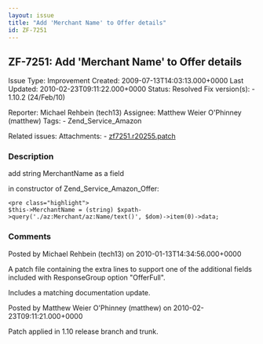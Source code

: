 ```yaml
---
layout: issue
title: "Add 'Merchant Name' to Offer details"
id: ZF-7251
---
```


ZF-7251: Add 'Merchant Name' to Offer details
---------------------------------------------

 Issue Type: Improvement Created: 2009-07-13T14:03:13.000+0000 Last Updated: 2010-02-23T09:11:22.000+0000 Status: Resolved Fix version(s): - 1.10.2 (24/Feb/10)
 
 Reporter:  Michael Rehbein (tech13)  Assignee:  Matthew Weier O'Phinney (matthew)  Tags: - Zend\_Service\_Amazon
 
 Related issues: 
 Attachments: - [zf7251.r20255.patch](/issues/secure/attachment/12613/zf7251.r20255.patch)
 
### Description

add string MerchantName as a field

in constructor of Zend\_Service\_Amazon\_Offer:

 
    <pre class="highlight">
    $this->MerchantName = (string) $xpath->query('./az:Merchant/az:Name/text()', $dom)->item(0)->data;


 

 

### Comments

Posted by Michael Rehbein (tech13) on 2010-01-13T14:34:56.000+0000

A patch file containing the extra lines to support one of the additional fields included with ResponseGroup option "OfferFull".

Includes a matching documentation update.

 

 

Posted by Matthew Weier O'Phinney (matthew) on 2010-02-23T09:11:21.000+0000

Patch applied in 1.10 release branch and trunk.

 

 